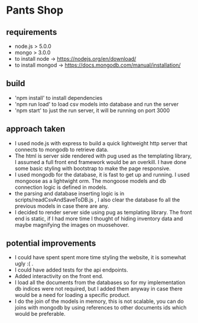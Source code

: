 # Pants Shop

## requirements
 - node.js > 5.0.0
 - mongo > 3.0.0
 - to install node -> https://nodejs.org/en/download/
 - to install mongod -> https://docs.mongodb.com/manual/installation/

## build 
  - 'npm install' to install dependencies
  - 'npm run load' to load csv models into database and run the server
  - 'npm start' to just the run server, it will be running on port 3000

## approach taken
- I used node.js with express to build a quick lightweight http server that connects to mongodb to retrieve data.
- The html is server side rendered with pug used as the templating library, I assumed a full front end framework would be an overkill. I have done some basic styling with bootstrap to make the page responsive.
- I used mongodb for the database, it is fast to get up and running. I used mongoose as a lightwight orm. The mongoose models and db connection logic is defined in models.
- the parsing and database inserting logic is in scripts/readCsvAndSaveToDB.js , I also clear the database fo all the previous models in case there are any.
- I decided to render server side using pug as templating library. The front end is static, if I had more time I thought of hiding inventory data and maybe magnifying the images on muosehover.

## potential improvements
- I could have spent spent more time styling the website, it is somewhat ugly :( . 
- I could have added tests for the api endpoints. 
- Added interactivity on the front end.
- I load all the documents from the databases so for my implementation db indices were not required, but I added them anyway in case there would be a need for loading a specific product.
- I do the join of the models in memory, this is not scalable, you can do joins with mongodb by using references to other documents ids which would be preferable.
